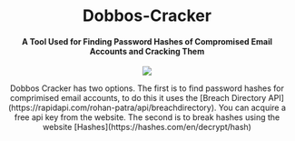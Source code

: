 <h1 align="center">Dobbos-Cracker</h1>

<h4 align="center">A Tool Used for Finding Password Hashes of Compromised Email Accounts and Cracking Them</h4>

<p align="center"><img src="https://imgur.com/QWTSmxr.jpg"></p>

<center>
Dobbos Cracker has two options. The first is to find password hashes for comprimised email accounts, to do this it uses the [Breach Directory API](https://rapidapi.com/rohan-patra/api/breachdirectory). You can acquire a free api key from the website. The second is to break hashes using the website [Hashes](https://hashes.com/en/decrypt/hash)
</center>
